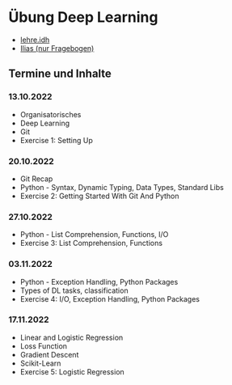 # Übung Deep Learning

- [lehre.idh](https://lehre.idh.uni-koeln.de/lehrveranstaltungen/wintersemester-2022-2023/deep-learning/)
- [Ilias (nur Fragebogen)](https://www.ilias.uni-koeln.de/ilias/goto_uk_crs_4799275.html)

## Termine und Inhalte

### 13.10.2022

- Organisatorisches
- Deep Learning
- Git
- Exercise 1: Setting Up

### 20.10.2022

- Git Recap
- Python - Syntax, Dynamic Typing, Data Types, Standard Libs
- Exercise 2: Getting Started With Git And Python

### 27.10.2022

- Python - List Comprehension, Functions, I/O
- Exercise 3: List Comprehension, Functions 

### 03.11.2022

- Python - Exception Handling, Python Packages
- Types of DL tasks, classification
- Exercise 4: I/O, Exception Handling, Python Packages

### 17.11.2022

- Linear and Logistic Regression
- Loss Function
- Gradient Descent
- Scikit-Learn
- Exercise 5: Logistic Regression